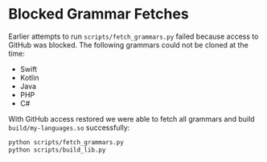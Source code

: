 # Blocked Grammar Fetches

Earlier attempts to run `scripts/fetch_grammars.py` failed because access
to GitHub was blocked.  The following grammars could not be cloned at the
time:

- Swift
- Kotlin
- Java
- PHP
- C#

With GitHub access restored we were able to fetch all grammars and build
`build/my-languages.so` successfully:

```bash
python scripts/fetch_grammars.py
python scripts/build_lib.py
```

